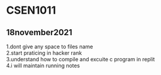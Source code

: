 # CSEN1011
## 18november2021  
1.dont give any space to files name   
2.start praticing in hacker rank  
3.understand how to compile and excuite c program in replit  
4.i will maintain running notes  
